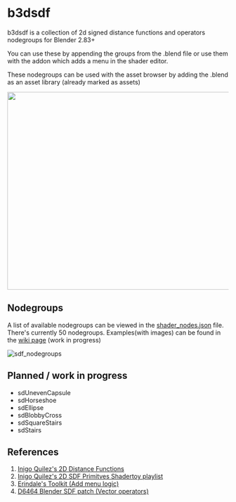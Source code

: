 # b3dsdf

b3dsdf is a collection of 2d signed distance functions and operators nodegroups for Blender 2.83+

You can use these by appending the groups from the .blend file or use them with the addon which adds a menu in the shader editor.

These nodegroups can be used with the asset browser by adding the .blend as an asset library (already marked as assets)

<p align="center">
  <img width="800" height="450" src="https://user-images.githubusercontent.com/830253/163708008-8ea814c3-f86f-48c8-835a-322e46d2b1e3.gif">
</p>

## Nodegroups

A list of available nodegroups can be viewed in the [shader_nodes.json](https://github.com/williamchange/b3dsdf/blob/master/shader_nodes.json) file. There's currently 50 nodegroups. Examples(with images) can be found in the [wiki page](https://github.com/williamchange/b3dsdf/wiki/Examples) (work in progress)

![sdf_nodegroups](https://user-images.githubusercontent.com/830253/163705497-02f7ed1f-32c5-4f83-88f6-70ae10208b75.png)

## Planned / work in progress

- sdUnevenCapsule
- sdHorseshoe
- sdEllipse
- sdBlobbyCross
- sdSquareStairs
- sdStairs

## References

1. [Inigo Quilez's 2D Distance Functions](https://www.iquilezles.org/www/articles/distfunctions2d/distfunctions2d.htm)
2. [Inigo Quilez's 2D SDF Primitves Shadertoy playlist](https://www.shadertoy.com/playlist/MXdSRf)
3. [Erindale's Toolkit (Add menu logic)](https://erindale.gumroad.com/l/erintools)
4. [D6464 Blender SDF patch (Vector operators)](https://developer.blender.org/D6464)
